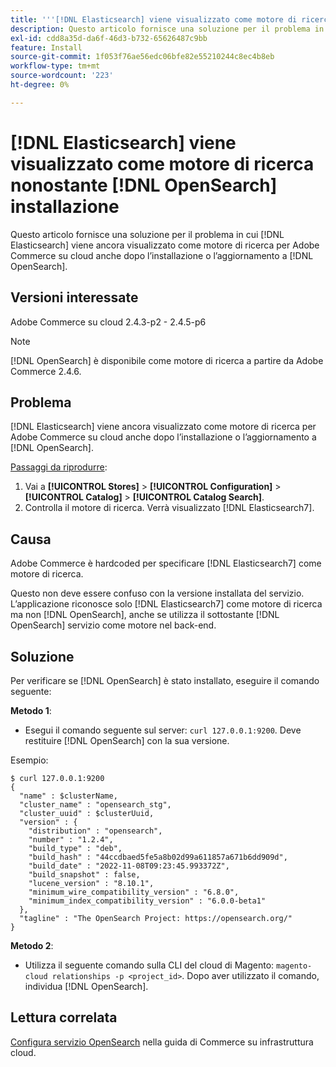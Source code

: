 ```yaml
---
title: '''[!DNL Elasticsearch] viene visualizzato come motore di ricerca nonostante [!DNL OpenSearch] installazione"'
description: Questo articolo fornisce una soluzione per il problema in cui [!DNL Elasticsearch] viene ancora visualizzato come motore di ricerca per Adobe Commerce su cloud anche dopo l’installazione o l’aggiornamento a [!DNL OpenSearch].
exl-id: cdd8a35d-da6f-46d3-b732-65626487c9bb
feature: Install
source-git-commit: 1f053f76ae56edc06bfe82e55210244c8ec4b8eb
workflow-type: tm+mt
source-wordcount: '223'
ht-degree: 0%

---
```


# [!DNL Elasticsearch] viene visualizzato come motore di ricerca nonostante [!DNL OpenSearch] installazione

Questo articolo fornisce una soluzione per il problema in cui [!DNL Elasticsearch] viene ancora visualizzato come motore di ricerca per Adobe Commerce su cloud anche dopo l’installazione o l’aggiornamento a [!DNL OpenSearch].

## Versioni interessate

Adobe Commerce su cloud 2.4.3-p2 - 2.4.5-p6

>[!NOTE]
>
>[!DNL OpenSearch] è disponibile come motore di ricerca a partire da Adobe Commerce 2.4.6.

## Problema

[!DNL Elasticsearch] viene ancora visualizzato come motore di ricerca per Adobe Commerce su cloud anche dopo l’installazione o l’aggiornamento a [!DNL OpenSearch].

<u>Passaggi da riprodurre</u>:

1. Vai a **[!UICONTROL Stores]** > **[!UICONTROL Configuration]** > **[!UICONTROL Catalog]** > **[!UICONTROL Catalog Search]**.
1. Controlla il motore di ricerca. Verrà visualizzato [!DNL Elasticsearch7].

## Causa

Adobe Commerce è hardcoded per specificare [!DNL Elasticsearch7] come motore di ricerca.

Questo non deve essere confuso con la versione installata del servizio. L’applicazione riconosce solo [!DNL Elasticsearch7] come motore di ricerca ma non [!DNL OpenSearch], anche se utilizza il sottostante [!DNL OpenSearch] servizio come motore nel back-end.

## Soluzione

Per verificare se [!DNL OpenSearch] è stato installato, eseguire il comando seguente:

**Metodo 1**:

* Esegui il comando seguente sul server: `curl 127.0.0.1:9200`. Deve restituire [!DNL OpenSearch] con la sua versione.

Esempio:

```
$ curl 127.0.0.1:9200
{
  "name" : $clusterName,
  "cluster_name" : "opensearch_stg",
  "cluster_uuid" : $clusterUuid,
  "version" : {
    "distribution" : "opensearch",
    "number" : "1.2.4",
    "build_type" : "deb",
    "build_hash" : "44ccdbaed5fe5a8b02d99a611857a671b6dd909d",
    "build_date" : "2022-11-08T09:23:45.993372Z",
    "build_snapshot" : false,
    "lucene_version" : "8.10.1",
    "minimum_wire_compatibility_version" : "6.8.0",
    "minimum_index_compatibility_version" : "6.0.0-beta1"
  },
  "tagline" : "The OpenSearch Project: https://opensearch.org/"
}
```

**Metodo 2**:

* Utilizza il seguente comando sulla CLI del cloud di Magento: `magento-cloud relationships -p <project_id>`. Dopo aver utilizzato il comando, individua [!DNL OpenSearch].

## Lettura correlata

[Configura servizio OpenSearch](https://experienceleague.adobe.com/docs/commerce-cloud-service/user-guide/configure/service/opensearch.html) nella guida di Commerce su infrastruttura cloud.
